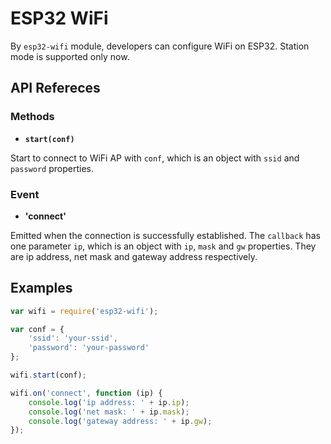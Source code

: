 # ESP32 WiFi

By `esp32-wifi` module, developers can configure WiFi on ESP32. Station mode is supported only now.

## API Refereces

### Methods

- **`start(conf)`**

Start to connect to WiFi AP with `conf`, which is an object with `ssid` and `password` properties. 

### Event

- **'connect'**

Emitted when the connection is successfully established. The `callback` has one parameter `ip`, which is an object with `ip`, `mask` and `gw` properties. They are ip address, net mask and gateway address respectively.

## Examples

```javascript
var wifi = require('esp32-wifi');

var conf = {
    'ssid': 'your-ssid',
    'password': 'your-password'
};

wifi.start(conf);

wifi.on('connect', function (ip) {
    console.log('ip address: ' + ip.ip);
    console.log('net mask: ' + ip.mask);
    console.log('gateway address: ' + ip.gw);
});
```
